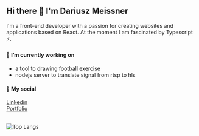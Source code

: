 ## Hi there 👋 I'm Dariusz Meissner

I'm a front-end developer with a passion for creating websites and applications based on React. At the moment I am fascinated by Typescript ⚡.

#### 🔭 I’m currently working on
- a tool to drawing football exercise
- nodejs server to translate signal from rtsp to hls



  

#### 💬 My social
[Linkedin](https://www.linkedin.com/in/dariusz-robert-meissner/)
<br>
[Portfolio](https://dariuszmeissner.github.io/Portfolio/)
</br>
</br>


<!-- ![Anurag's GitHub stats](https://github-readme-stats.vercel.app/api?username=dariuszmeissner&show_icons=true&theme=radical) -->
![Top Langs](https://github-readme-stats-sigma-five.vercel.app/api/top-langs/?username=dariuszmeissner&layout=compact)



<!--
**DariuszMeissner/DariuszMeissner** is a ✨ _special_ ✨ repository because its `README.md` (this file) appears on your GitHub profile.

Here are some ideas to get you started:

- 🔭 I’m currently working on ...
- 🌱 I’m currently learning ...
- 👯 I’m looking to collaborate on ...
- 🤔 I’m looking for help with ...
- 💬 Ask me about ...
- 📫 How to reach me: ...
- 😄 Pronouns: ...
- ⚡ Fun fact: ...
-->
